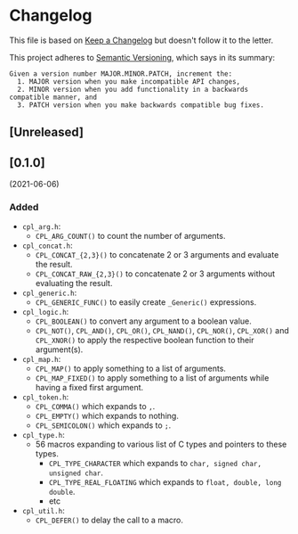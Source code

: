 # Changelog

This file is based on [Keep a Changelog](https://keepachangelog.com/en/1.0.0/) but
doesn't follow it to the letter.

This project adheres to [Semantic Versioning](https://semver.org/spec/v2.0.0.html),
which says in its summary:

    Given a version number MAJOR.MINOR.PATCH, increment the:
      1. MAJOR version when you make incompatible API changes,
      2. MINOR version when you add functionality in a backwards compatible manner, and
      3. PATCH version when you make backwards compatible bug fixes.

## [Unreleased]

## [0.1.0]

(2021-06-06)

### Added

- `cpl_arg.h`:
  - `CPL_ARG_COUNT()` to count the number of arguments.
- `cpl_concat.h`:
  - `CPL_CONCAT_{2,3}()` to concatenate 2 or 3 arguments and evaluate the result.
  - `CPL_CONCAT_RAW_{2,3}()` to concatenate 2 or 3 arguments without evaluating the result.
- `cpl_generic.h`:
  - `CPL_GENERIC_FUNC()` to easily create `_Generic()` expressions.
- `cpl_logic.h`:
  - `CPL_BOOLEAN()` to convert any argument to a boolean value.
  - `CPL_NOT()`, `CPL_AND()`, `CPL_OR()`, `CPL_NAND()`, `CPL_NOR()`, `CPL_XOR()`
    and `CPL_XNOR()` to apply the respective boolean function to their argument(s).
- `cpl_map.h`:
  - `CPL_MAP()` to apply something to a list of arguments.
  - `CPL_MAP_FIXED()` to apply something to a list of arguments while having a fixed first argument.
- `cpl_token.h`:
  - `CPL_COMMA()` which expands to `,`.
  - `CPL_EMPTY()` which expands to nothing.
  - `CPL_SEMICOLON()` which expands to `;`.
- `cpl_type.h`:
  - 56 macros expanding to various list of C types and pointers to these types.
    - `CPL_TYPE_CHARACTER` which expands to `char, signed char, unsigned char`.
    - `CPL_TYPE_REAL_FLOATING` which expands to `float, double, long double`.
    - etc
- `cpl_util.h`:
  - `CPL_DEFER()` to delay the call to a macro.
